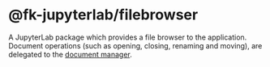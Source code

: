 # @fk-jupyterlab/filebrowser

A JupyterLab package which provides a file browser to the application.
Document operations (such as opening, closing, renaming and moving),
are delegated to the [document manager](../docmanager).
